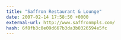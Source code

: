 ```yaml
---
title: "Saffron Restaurant & Lounge"
date: 2007-02-14 17:58:50 +0000
external-url: http://www.saffronmpls.com/
hash: 6f8fb3c0e09d667b3da3b0326594e5fc
---
```



